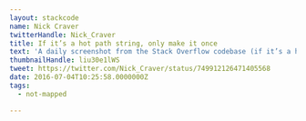 ```yaml
---
layout: stackcode
name: Nick Craver
twitterHandle: Nick_Craver
title: If it’s a hot path string, only make it once
text: 'A daily screenshot from the Stack Overflow codebase (if it’s a hot path string, only make it once). '
thumbnailHandle: liu30e1lWS
tweet: https://twitter.com/Nick_Craver/status/749912126471405568
date: 2016-07-04T10:25:58.0000000Z
tags:
  - not-mapped

---
```

